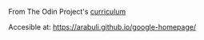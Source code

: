 From The Odin Project's [curriculum](http://www.theodinproject.com/courses/web-development-101/lessons/html-css)

Accesible at: https://arabuli.github.io/google-homepage/
